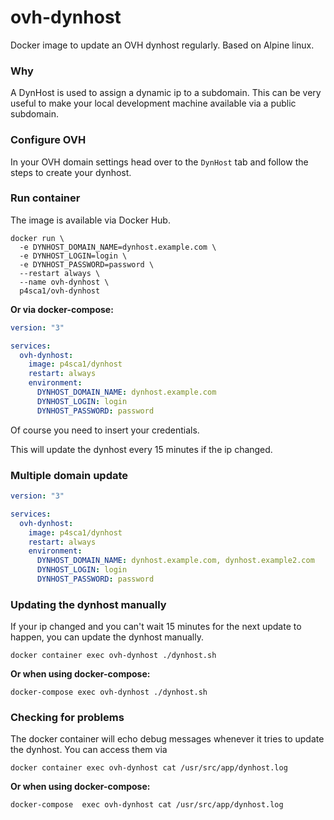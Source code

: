 # ovh-dynhost
Docker image to update an OVH dynhost regularly. Based on Alpine linux.

### Why
A DynHost is used to assign a dynamic ip to a subdomain.
This can be very useful to make your local development machine available via a public subdomain.

### Configure OVH
In your OVH domain settings head over to the `DynHost` tab and follow the steps to create your dynhost.

### Run container
The image is available via Docker Hub.

```
docker run \
  -e DYNHOST_DOMAIN_NAME=dynhost.example.com \
  -e DYNHOST_LOGIN=login \
  -e DYNHOST_PASSWORD=password \
  --restart always \
  --name ovh-dynhost \
  p4sca1/ovh-dynhost
```

**Or via docker-compose:**

```yml
version: "3"

services:
  ovh-dynhost:
    image: p4sca1/dynhost
    restart: always
    environment:
      DYNHOST_DOMAIN_NAME: dynhost.example.com
      DYNHOST_LOGIN: login
      DYNHOST_PASSWORD: password
```

Of course you need to insert your credentials.

This will update the dynhost every 15 minutes if the ip changed.

### Multiple domain update

```yml
version: "3"

services:
  ovh-dynhost:
    image: p4sca1/dynhost
    restart: always
    environment:
      DYNHOST_DOMAIN_NAME: dynhost.example.com, dynhost.example2.com
      DYNHOST_LOGIN: login
      DYNHOST_PASSWORD: password
```

### Updating the dynhost manually
If your ip changed and you can't wait 15 minutes for the next update to happen, you can update the dynhost manually.

`docker container exec ovh-dynhost ./dynhost.sh`

**Or when using docker-compose:**

`docker-compose exec ovh-dynhost ./dynhost.sh`

### Checking for problems
The docker container will echo debug messages whenever it tries to update the dynhost.
You can access them via

`docker container exec ovh-dynhost cat /usr/src/app/dynhost.log`

**Or when using docker-compose:**

`docker-compose  exec ovh-dynhost cat /usr/src/app/dynhost.log`

